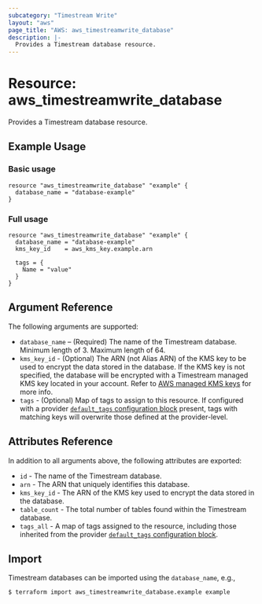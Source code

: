 ```yaml
---
subcategory: "Timestream Write"
layout: "aws"
page_title: "AWS: aws_timestreamwrite_database"
description: |-
  Provides a Timestream database resource.
---
```


# Resource: aws_timestreamwrite_database

Provides a Timestream database resource.

## Example Usage

### Basic usage

```hcl
resource "aws_timestreamwrite_database" "example" {
  database_name = "database-example"
}
```

### Full usage

```hcl
resource "aws_timestreamwrite_database" "example" {
  database_name = "database-example"
  kms_key_id    = aws_kms_key.example.arn

  tags = {
    Name = "value"
  }
}
```

## Argument Reference

The following arguments are supported:

* `database_name` – (Required) The name of the Timestream database. Minimum length of 3. Maximum length of 64.
* `kms_key_id` - (Optional) The ARN (not Alias ARN) of the KMS key to be used to encrypt the data stored in the database. If the KMS key is not specified, the database will be encrypted with a Timestream managed KMS key located in your account. Refer to [AWS managed KMS keys](https://docs.aws.amazon.com/kms/latest/developerguide/concepts.html#aws-managed-cmk) for more info.
* `tags` - (Optional) Map of tags to assign to this resource. If configured with a provider [`default_tags` configuration block](https://www.terraform.io/docs/providers/aws/index.html#default_tags-configuration-block) present, tags with matching keys will overwrite those defined at the provider-level.

## Attributes Reference

In addition to all arguments above, the following attributes are exported:

* `id` - The name of the Timestream database.
* `arn` - The ARN that uniquely identifies this database.
* `kms_key_id` - The ARN of the KMS key used to encrypt the data stored in the database.
* `table_count` - The total number of tables found within the Timestream database.
* `tags_all` - A map of tags assigned to the resource, including those inherited from the provider [`default_tags` configuration block](/docs/providers/aws/index.html#default_tags-configuration-block).

## Import

Timestream databases can be imported using the `database_name`, e.g.,

```
$ terraform import aws_timestreamwrite_database.example example
```
